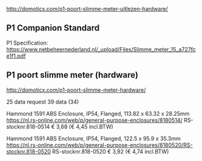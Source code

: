 


http://domoticx.com/p1-poort-slimme-meter-uitlezen-hardware/



P1 Companion Standard
---------------------
P1 Specification: https://www.netbeheernederland.nl/_upload/Files/Slimme_meter_15_a727fce1f1.pdf

P1 poort slimme meter (hardware)
--------------------------------
http://domoticx.com/p1-poort-slimme-meter-hardware/





25 data request
39 data (34)



Hammond 1591 ABS Enclosure, IP54, Flanged, 113.82 x 63.32 x 28.25mm
https://nl.rs-online.com/web/p/general-purpose-enclosures/8180514/
RS-stocknr.818-0514
€ 3,68 (€ 4,45 incl.BTW)

Hammond 1591 ABS Enclosure, IP54, Flanged, 122.5 x 95.9 x 35.3mm
https://nl.rs-online.com/web/p/general-purpose-enclosures/8180520/RS-stocknr.818-0520
RS-stocknr.818-0520
€ 3,92 (€ 4,74 incl.BTW)



